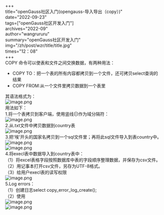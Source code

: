 +++<br />title="openGauss社区入门(opengauss-导入导出（copy）)"<br />date="2022-09-23"<br />tags=["openGauss社区开发入门"]<br />archives="2022-09"<br />author="wangrururu"<br />summary="openGauss社区开发入门"<br />img="/zh/post/wzr/title/title.jpg"<br />times="12：08"<br />+++<br />COPY  命令可以使表和文件之间交换数据，有两种用法：

- COPY TO：把一个表的所有内容都拷贝到一个文件，还可拷贝select查询的结果
- COPY FROM:从一个文件里拷贝数据到一个表里

其语法格式为：<br />![image.png](https://cdn.nlark.com/yuque/0/2022/png/32435345/1663934483248-5cd40a79-9f8d-4614-92b4-58a714f9ea62.png#clientId=uf7186fc9-316d-4&crop=0&crop=0&crop=1&crop=1&errorMessage=unknown%20error&from=paste&height=613&id=u14efb006&margin=%5Bobject%20Object%5D&name=image.png&originHeight=766&originWidth=919&originalType=binary&ratio=1&rotation=0&showTitle=false&size=390774&status=error&style=none&taskId=u54605cc4-d0d3-4549-9f4b-8808ce8827c&title=&width=735.2)<br />用法如下：<br />1.将一个表拷贝到客户端，使用竖线(|)作为域分隔符：<br />![image.png](https://cdn.nlark.com/yuque/0/2022/png/32435345/1663934555311-830c8399-c0b1-49fd-a078-66c13cccc155.png#clientId=uf7186fc9-316d-4&crop=0&crop=0&crop=1&crop=1&errorMessage=unknown%20error&from=paste&height=318&id=uce171067&margin=%5Bobject%20Object%5D&name=image.png&originHeight=397&originWidth=1706&originalType=binary&ratio=1&rotation=0&showTitle=false&size=806686&status=error&style=none&taskId=uf65d02d8-f87f-4e29-8e6c-bf2566cc240&title=&width=1364.8)<br />2.从.txt文件中拷贝数据到country表<br />![image.png](https://cdn.nlark.com/yuque/0/2022/png/32435345/1663934587781-2dd40467-5496-4c4e-945b-803345db8d4f.png#clientId=uf7186fc9-316d-4&crop=0&crop=0&crop=1&crop=1&errorMessage=unknown%20error&from=paste&height=464&id=udc655331&margin=%5Bobject%20Object%5D&name=image.png&originHeight=580&originWidth=1670&originalType=binary&ratio=1&rotation=0&showTitle=false&size=398500&status=error&style=none&taskId=ucec6879d-c32e-41ae-8475-2b2e2834dfb&title=&width=1336)<br />3.把‘埃’开头的国家名拷贝到一个sql文件里；再将此sql文件导入到表country中。<br />![image.png](https://cdn.nlark.com/yuque/0/2022/png/32435345/1663934628830-90908f61-4939-4aea-a901-38505a743cd8.png#clientId=uf7186fc9-316d-4&crop=0&crop=0&crop=1&crop=1&errorMessage=unknown%20error&from=paste&height=135&id=u37f76230&margin=%5Bobject%20Object%5D&name=image.png&originHeight=169&originWidth=1968&originalType=binary&ratio=1&rotation=0&showTitle=false&size=309943&status=error&style=none&taskId=u5bfe8b4a-99fc-4db9-a1fb-b0b9a61ddda&title=&width=1574.4)<br />![image.png](https://cdn.nlark.com/yuque/0/2022/png/32435345/1663934636707-168ae620-205d-4a5f-8b78-27bfe9faeed5.png#clientId=uf7186fc9-316d-4&crop=0&crop=0&crop=1&crop=1&errorMessage=unknown%20error&from=paste&height=384&id=u57928a13&margin=%5Bobject%20Object%5D&name=image.png&originHeight=480&originWidth=497&originalType=binary&ratio=1&rotation=0&showTitle=false&size=192112&status=error&style=none&taskId=ua61c8f11-f2b5-48ac-9438-3c30abdb780&title=&width=397.6)<br />4.将execl表中数据导入到country表中：<br />（1）将excel表格字段按照数据库中表的字段顺序整理数据，并保存为csv文件。<br />（2）用记事本打开csv文件，另存为UTF-8格式。<br />（3）给用户execl表的读写权限<br />![image.png](https://cdn.nlark.com/yuque/0/2022/png/32435345/1663934713281-72d05203-2b98-4c48-b70b-29b60d4dc714.png#clientId=uf7186fc9-316d-4&crop=0&crop=0&crop=1&crop=1&errorMessage=unknown%20error&from=paste&height=344&id=u532a299e&margin=%5Bobject%20Object%5D&name=image.png&originHeight=430&originWidth=1392&originalType=binary&ratio=1&rotation=0&showTitle=false&size=407294&status=error&style=none&taskId=u0809a9da-e637-4ce9-b707-992cf6f14cf&title=&width=1113.6)<br />5.Log errors：<br />（1）创建日志select copy_error_log_create();<br />（2）使用<br />![image.png](https://cdn.nlark.com/yuque/0/2022/png/32435345/1663934815006-9556416e-dd6e-43e1-87a9-6de1c6d3aa9a.png#clientId=uf7186fc9-316d-4&crop=0&crop=0&crop=1&crop=1&errorMessage=unknown%20error&from=paste&height=481&id=u205d84c0&margin=%5Bobject%20Object%5D&name=image.png&originHeight=601&originWidth=1855&originalType=binary&ratio=1&rotation=0&showTitle=false&size=545485&status=error&style=none&taskId=u9f182cfb-2b95-4d0a-8c2d-70b1e77cf82&title=&width=1484)<br />![image.png](https://cdn.nlark.com/yuque/0/2022/png/32435345/1663934783615-4d2d203a-4a9a-4357-9f62-70c88943a032.png#clientId=uf7186fc9-316d-4&crop=0&crop=0&crop=1&crop=1&errorMessage=unknown%20error&from=paste&height=191&id=uf8955bb6&margin=%5Bobject%20Object%5D&name=image.png&originHeight=239&originWidth=1832&originalType=binary&ratio=1&rotation=0&showTitle=false&size=411247&status=error&style=none&taskId=uc97f56e8-08e9-4c05-bb16-c3fede613a9&title=&width=1465.6)
